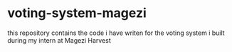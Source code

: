 # voting-system-magezi
this repository contains the code i have writen for the voting system i built during my intern at Magezi Harvest
